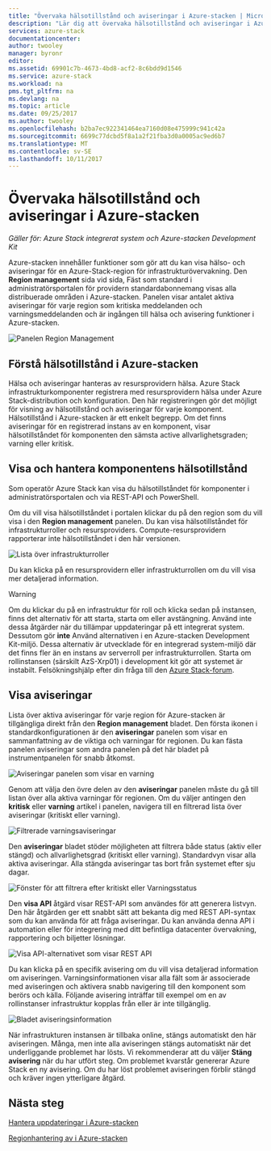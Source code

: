 ```yaml
---
title: "Övervaka hälsotillstånd och aviseringar i Azure-stacken | Microsoft Docs"
description: "Lär dig att övervaka hälsotillstånd och aviseringar i Azure-stacken."
services: azure-stack
documentationcenter: 
author: twooley
manager: byronr
editor: 
ms.assetid: 69901c7b-4673-4bd8-acf2-8c6bdd9d1546
ms.service: azure-stack
ms.workload: na
pms.tgt_pltfrm: na
ms.devlang: na
ms.topic: article
ms.date: 09/25/2017
ms.author: twooley
ms.openlocfilehash: b2ba7ec922341464ea7160d08e475999c941c42a
ms.sourcegitcommit: 6699c77dcbd5f8a1a2f21fba3d0a0005ac9ed6b7
ms.translationtype: MT
ms.contentlocale: sv-SE
ms.lasthandoff: 10/11/2017
---
```

# <a name="monitor-health-and-alerts-in-azure-stack"></a>Övervaka hälsotillstånd och aviseringar i Azure-stacken

*Gäller för: Azure Stack integrerat system och Azure-stacken Development Kit*

Azure-stacken innehåller funktioner som gör att du kan visa hälso- och aviseringar för en Azure-Stack-region för infrastrukturövervakning. Den **Region management** sida vid sida, Fäst som standard i administratörsportalen för providern standardabonnemang visas alla distribuerade områden i Azure-stacken. Panelen visar antalet aktiva aviseringar för varje region som kritiska meddelanden och varningsmeddelanden och är ingången till hälsa och avisering funktioner i Azure-stacken.

 ![Panelen Region Management](media/azure-stack-monitor-health/image1.png)

 ## <a name="understand-health-in-azure-stack"></a>Förstå hälsotillstånd i Azure-stacken

 Hälsa och aviseringar hanteras av resursprovidern hälsa. Azure Stack infrastrukturkomponenter registrera med resursprovidern hälsa under Azure Stack-distribution och konfiguration. Den här registreringen gör det möjligt för visning av hälsotillstånd och aviseringar för varje komponent. Hälsotillstånd i Azure-stacken är ett enkelt begrepp. Om det finns aviseringar för en registrerad instans av en komponent, visar hälsotillståndet för komponenten den sämsta active allvarlighetsgraden; varning eller kritisk.
 
 ## <a name="view-and-manage-component-health-state"></a>Visa och hantera komponentens hälsotillstånd
 
 Som operatör Azure Stack kan visa du hälsotillståndet för komponenter i administratörsportalen och via REST-API och PowerShell.
 
Om du vill visa hälsotillståndet i portalen klickar du på den region som du vill visa i den **Region management** panelen. Du kan visa hälsotillståndet för infrastrukturroller och resursproviders. Compute-resursprovidern rapporterar inte hälsotillståndet i den här versionen.

![Lista över infrastrukturroller](media/azure-stack-monitor-health/image2.png)

Du kan klicka på en resursprovidern eller infrastrukturrollen om du vill visa mer detaljerad information.

> [!WARNING]
>Om du klickar du på en infrastruktur för roll och klicka sedan på instansen, finns det alternativ för att starta, starta om eller avstängning. Använd inte dessa åtgärder när du tillämpar uppdateringar på ett integrerat system. Dessutom gör **inte** Använd alternativen i en Azure-stacken Development Kit-miljö. Dessa alternativ är utvecklade för en integrerad system-miljö där det finns fler än en instans av serverroll per infrastrukturrollen. Starta om rollinstansen (särskilt AzS-Xrp01) i development kit gör att systemet är instabilt. Felsökningshjälp efter din fråga till den [Azure Stack-forum](https://aka.ms/azurestackforum).
>
 
## <a name="view-alerts"></a>Visa aviseringar

Lista över aktiva aviseringar för varje region för Azure-stacken är tillgängliga direkt från den **Region management** bladet. Den första ikonen i standardkonfigurationen är den **aviseringar** panelen som visar en sammanfattning av de viktiga och varningar för regionen. Du kan fästa panelen aviseringar som andra panelen på det här bladet på instrumentpanelen för snabb åtkomst.   

![Aviseringar panelen som visar en varning](media/azure-stack-monitor-health/image3.png)

Genom att välja den övre delen av den **aviseringar** panelen måste du gå till listan över alla aktiva varningar för regionen. Om du väljer antingen den **kritisk** eller **varning** artikel i panelen, navigera till en filtrerad lista över aviseringar (kritiskt eller varning). 

![Filtrerade varningsaviseringar](media/azure-stack-monitor-health/image4.png)
  
Den **aviseringar** bladet stöder möjligheten att filtrera både status (aktiv eller stängd) och allvarlighetsgrad (kritiskt eller varning). Standardvyn visar alla aktiva aviseringar. Alla stängda aviseringar tas bort från systemet efter sju dagar.

![Fönster för att filtrera efter kritiskt eller Varningsstatus](media/azure-stack-monitor-health/image5.png)

Den **visa API** åtgärd visar REST-API som användes för att generera listvyn. Den här åtgärden ger ett snabbt sätt att bekanta dig med REST API-syntax som du kan använda för att fråga aviseringar. Du kan använda denna API i automation eller för integrering med ditt befintliga datacenter övervakning, rapportering och biljetter lösningar. 

![Visa API-alternativet som visar REST API](media/azure-stack-monitor-health/image6.png)

Du kan klicka på en specifik avisering om du vill visa detaljerad information om aviseringen. Varningsinformationen visar alla fält som är associerade med aviseringen och aktivera snabb navigering till den komponent som berörs och källa. Följande avisering inträffar till exempel om en av rollinstanser infrastruktur kopplas från eller är inte tillgänglig.  

![Bladet aviseringsinformation](media/azure-stack-monitor-health/image7.png)

När infrastrukturen instansen är tillbaka online, stängs automatiskt den här aviseringen. Många, men inte alla aviseringen stängs automatiskt när det underliggande problemet har lösts. Vi rekommenderar att du väljer **Stäng avisering** när du har utfört steg. Om problemet kvarstår genererar Azure Stack en ny avisering. Om du har löst problemet aviseringen förblir stängd och kräver ingen ytterligare åtgärd.

## <a name="next-steps"></a>Nästa steg

[Hantera uppdateringar i Azure-stacken](azure-stack-updates.md)

[Regionhantering av i Azure-stacken](azure-stack-region-management.md)
